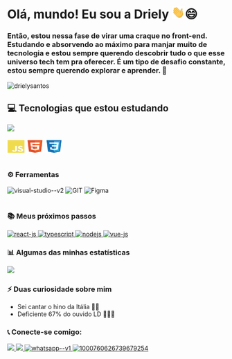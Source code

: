 <h1>Olá, mundo! Eu sou a Driely
  <img src="https://raw.githubusercontent.com/ABSphreak/ABSphreak/master/gifs/Hi.gif" width="30">😄
</h1>


<h3>Então, estou nessa fase de virar uma craque no front-end. Estudando e absorvendo ao máximo para manjar muito de tecnologia e estou sempre querendo descobrir tudo o que esse universo tech tem pra oferecer. É um tipo de desafio constante, estou sempre querendo explorar e aprender. 🚀
</h3>

<p align="left"> 
    <img src="https://komarev.com/ghpvc/?username=drielysantos&label=Profile%20views&color=0eb448&style=flat" alt="drielysantos"/>
</p>

## 💻 Tecnologias que estou estudando

<div>
  <img height="180em" src="https://github-readme-stats.vercel.app/api/top-langs/?username=DrielySantos&layout=compact&langs_count=6&theme=tokyonight"/>
</div>
<br>
<div style="display: inline_block">
  <img align="center" alt="JavaScript" height="30" width="40" src="https://raw.githubusercontent.com/devicons/devicon/master/icons/javascript/javascript-plain.svg">
  <img align="center" alt="HTML" height="30" width="40" src="https://raw.githubusercontent.com/devicons/devicon/master/icons/html5/html5-original.svg">
  <img align="center" alt="CSS" height="30" width="40" src="https://raw.githubusercontent.com/devicons/devicon/master/icons/css3/css3-original.svg">
</div>
<br>

### ⚙️ Ferramentas
<div>
  <img align="center"width="40" height="35" src="https://img.icons8.com/color/48/000000/visual-studio--v2.png" alt="visual-studio--v2"/>
  <img align="center" alt="GIT" height="30" width="40" src="https://www.vectorlogo.zone/logos/git-scm/git-scm-icon.svg">
  <img align="center" alt="Figma" height="30" width="40" src="https://www.vectorlogo.zone/logos/figma/figma-icon.svg">
</div>

<br>

### 📚 Meus próximos passos

<a href="https://pt-br.legacy.reactjs.org/" target="_blank">
  <img width="40" height="40" src="https://img.icons8.com/color/48/react-native.png" alt="react-js"/>
</a>
<a href="https://www.typescriptlang.org/" target="_blank">
  <img width="40" height="40" src="https://img.icons8.com/color/48/typescript.png" alt="typescript"/>
</a>
<a href="https://nodejs.org/en" target="_blank">
  <img width="40" height="40" src="https://img.icons8.com/color/48/nodejs.png" alt="nodejs"/>
</a>
<a href="https://vuejs.org/" target="_blank">
  <img width="40" height="40" src="https://img.icons8.com/color/48/vue-js.png" alt="vue-js"/>
</a>

<br>

### 📊 Algumas das minhas estatísticas
<div>
   <a href="https://github.com/DrielySantos">
   <img height="180em" src="https://github-readme-stats.vercel.app/api?username=DrielySantos&show_icons=true&theme=tokyonight&include_all_commits=true&count_private=true"/></a>
</div>

### ⚡ Duas curiosidade sobre mim 
- Sei cantar o hino da Itália 🤌🏻
- Deficiente 67% do ouvido LD 🧏🏻‍♂️

### 📞 Conecte-se comigo:

<p>
  <a align="center" href="https://www.linkedin.com/in/drielysantos/" target="_blank">
    <img src="https://img.shields.io/badge/LinkedIn-0077B5?style=for-the-badge&logo=linkedin&logoColor=white" height="25" max-width="100%"/>
</a>
<a align="center" href= "mailto:santosdriely98@gmail.com" target="_blank">
    <img src="https://img.shields.io/badge/Gmail-D14836?style=for-the-badge&logo=gmail&logoColor=white" height="25" max-width="100%"/>
</a>
<a align="center" href="https://wa.me/5521983844493" target=_blank>
    <img src="https://img.shields.io/badge/WhatsApp-25D366?style=for-the-badge&logo=WhatsApp&logoColor=white" alt="whatsapp--v1" max-width="100%" height="25"/>
</a>
<a align="center" href="https://portfolio-drielysantos.vercel.app/" target="blank">
    <img src="https://img.shields.io/badge/Portfolio-255E63?style=for-the-badge&logo=About.me&logoColor=white" alt="1000760626739679254" height="25" max-width="100%" />
</a>
</p>

